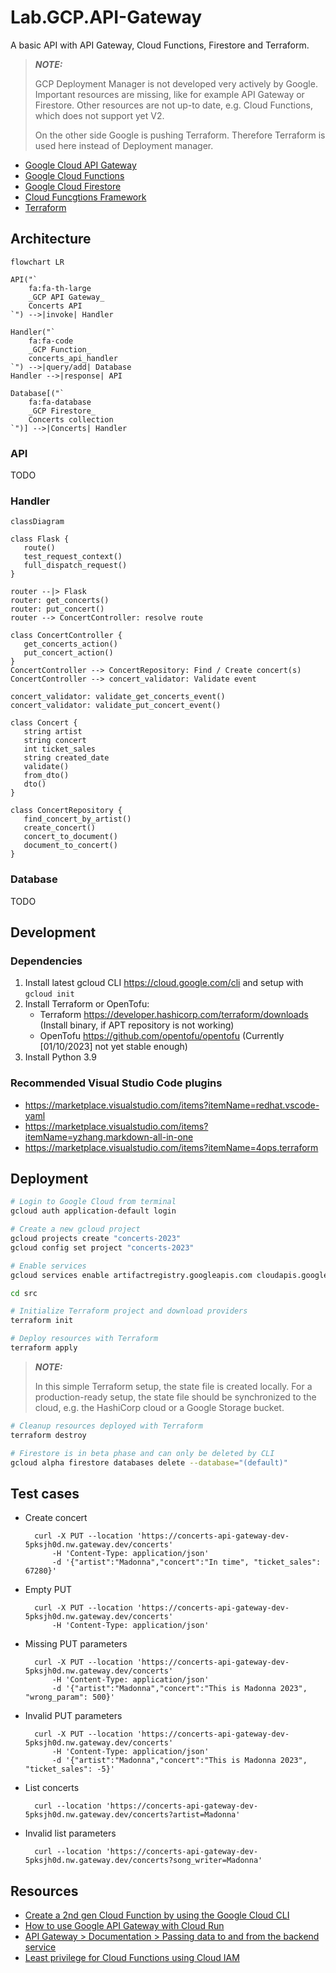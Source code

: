 # Lab.GCP.API-Gateway

A basic API with API Gateway, Cloud Functions, Firestore and Terraform.

> **_NOTE:_**
> 
> GCP Deployment Manager is not developed very actively by Google.
> Important resources are missing, like for example API Gateway or Firestore.
> Other resources are not up-to date, e.g. Cloud Functions, which does not support yet V2.
> 
> On the other side Google is pushing Terraform.
> Therefore Terraform is used here instead of Deployment manager.

* [Google Cloud API Gateway](https://cloud.google.com/api-gateway)
* [Google Cloud Functions](https://cloud.google.com/functions)
* [Google Cloud Firestore](https://cloud.google.com/firestore)
* [Cloud Funcgtions Framework](https://cloud.google.com/functions/docs/functions-framework)
* [Terraform](https://www.terraform.io/)


## Architecture

<!-- Edit: https://mermaid.live/ -->
```mermaid
flowchart LR

API("`
    fa:fa-th-large
    _GCP API Gateway_
    Concerts API
`") -->|invoke| Handler

Handler("`
    fa:fa-code
    _GCP Function_
    concerts_api_handler
`") -->|query/add| Database
Handler -->|response| API

Database[("`
    fa:fa-database
    _GCP Firestore_
    Concerts collection
`")] -->|Concerts| Handler
```

### API

TODO


### Handler

```mermaid
classDiagram

class Flask {
   route()
   test_request_context()
   full_dispatch_request()
}

router --|> Flask
router: get_concerts()
router: put_concert()
router --> ConcertController: resolve route

class ConcertController {
   get_concerts_action()
   put_concert_action()
}
ConcertController --> ConcertRepository: Find / Create concert(s)
ConcertController --> concert_validator: Validate event

concert_validator: validate_get_concerts_event()
concert_validator: validate_put_concert_event()

class Concert {
   string artist
   string concert
   int ticket_sales
   string created_date
   validate()
   from_dto()
   dto()
}

class ConcertRepository {
   find_concert_by_artist()
   create_concert()
   concert_to_document()
   document_to_concert()
}
```

### Database

TODO


## Development

### Dependencies

1. Install latest gcloud CLI https://cloud.google.com/cli and setup with `gcloud init`
2. Install Terraform or OpenTofu:
   * Terraform https://developer.hashicorp.com/terraform/downloads (Install binary, if APT repository is not working)
   * OpenTofu https://github.com/opentofu/opentofu (Currently [01/10/2023] not yet stable enough)
3. Install Python 3.9


### Recommended Visual Studio Code plugins

* https://marketplace.visualstudio.com/items?itemName=redhat.vscode-yaml
* https://marketplace.visualstudio.com/items?itemName=yzhang.markdown-all-in-one
* https://marketplace.visualstudio.com/items?itemName=4ops.terraform


## Deployment

```sh
# Login to Google Cloud from terminal
gcloud auth application-default login

# Create a new gcloud project
gcloud projects create "concerts-2023"
gcloud config set project "concerts-2023"

# Enable services
gcloud services enable artifactregistry.googleapis.com cloudapis.googleapis.com cloudbuild.googleapis.com cloudfunctions.googleapis.com logging.googleapis.com monitoring.googleapis.com pubsub.googleapis.com run.googleapis.com storage-api.googleapis.com storage-component.googleapis.com storage.googleapis.com deploymentmanager.googleapis.com apigateway.googleapis.com firestore.googleapis.com servicecontrol.googleapis.com
```

```sh
cd src
```

```sh
# Initialize Terraform project and download providers
terraform init

# Deploy resources with Terraform
terraform apply
```

> **_NOTE:_**
> 
> In this simple Terraform setup, the state file is created locally.
> For a production-ready setup, the state file should be synchronized to the cloud, e.g. the HashiCorp cloud or a Google Storage bucket.

```sh
# Cleanup resources deployed with Terraform
terraform destroy
```

```sh
# Firestore is in beta phase and can only be deleted by CLI
gcloud alpha firestore databases delete --database="(default)"
```

## Test cases

* Create concert

        curl -X PUT --location 'https://concerts-api-gateway-dev-5pksjh0d.nw.gateway.dev/concerts'
            -H 'Content-Type: application/json'
            -d '{"artist":"Madonna","concert":"In time", "ticket_sales": 67280}'

* Empty PUT

        curl -X PUT --location 'https://concerts-api-gateway-dev-5pksjh0d.nw.gateway.dev/concerts'
            -H 'Content-Type: application/json'

* Missing PUT parameters

        curl -X PUT --location 'https://concerts-api-gateway-dev-5pksjh0d.nw.gateway.dev/concerts'
            -H 'Content-Type: application/json'
            -d '{"artist":"Madonna","concert":"This is Madonna 2023", "wrong_param": 500}'

* Invalid PUT parameters

        curl -X PUT --location 'https://concerts-api-gateway-dev-5pksjh0d.nw.gateway.dev/concerts'
            -H 'Content-Type: application/json'
            -d '{"artist":"Madonna","concert":"This is Madonna 2023", "ticket_sales": -5}'
* List concerts

        curl --location 'https://concerts-api-gateway-dev-5pksjh0d.nw.gateway.dev/concerts?artist=Madonna'

* Invalid list parameters

        curl --location 'https://concerts-api-gateway-dev-5pksjh0d.nw.gateway.dev/concerts?song_writer=Madonna'


## Resources

* [Create a 2nd gen Cloud Function by using the Google Cloud CLI](https://cloud.google.com/functions/docs/create-deploy-gcloud#functions_quickstart_helloworld-python)
* [How to use Google API Gateway with Cloud Run](https://medium.com/google-cloud/how-to-use-google-api-gateway-with-cloud-run-60698959b342)
* [API Gateway > Documentation > Passing data to and from the backend service](https://cloud.google.com/api-gateway/docs/passing-data)
* [Least privilege for Cloud Functions using Cloud IAM](https://cloud.google.com/blog/products/application-development/least-privilege-for-cloud-functions-using-cloud-iam)